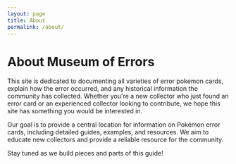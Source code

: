 ```yaml
---
layout: page
title: About
permalink: /about/
---
```


<div class="container">
  <h1>About Museum of Errors</h1>
  <p>This site is dedicated to documenting all varieties of error pokemon cards, explain how the error occurred, and any historical information the community has collected. Whether you're a new collector who just found an error card or an experienced collector looking to contribute, we hope this site has something you would be interested in.</p>
  <p>Our goal is to provide a central location for information on Pokémon error cards, including detailed guides, examples, and resources. We aim to educate new collectors and provide a reliable resource for the community.</p>
  <p>Stay tuned as we build pieces and parts of this guide!</p>
</div>
